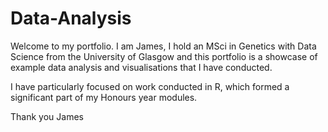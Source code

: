 # Data-Analysis
Welcome to my portfolio. I am James, I hold an MSci in Genetics with Data Science from the University of Glasgow and this portfolio is a showcase of example data analysis and visualisations that I have conducted. 

I have particularly focused on work conducted in R, which formed a significant part of my Honours year modules.

Thank you
James

